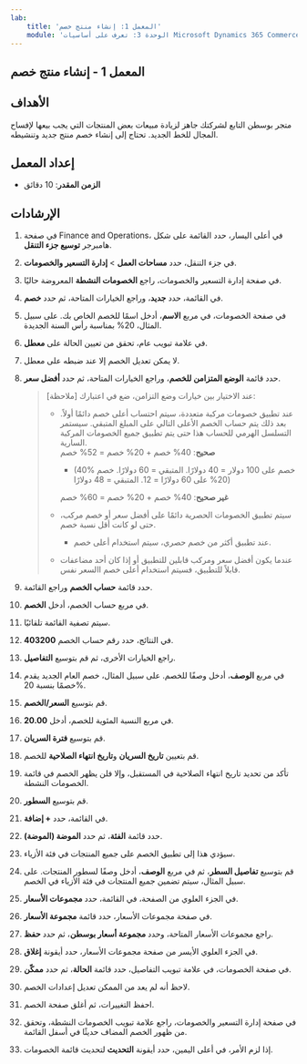 ```yaml
---
lab:
    title: 'المعمل 1: إنشاء منتج خصم'
    module: 'الوحدة 3: تعرف على أساسيات Microsoft Dynamics 365 Commerce'
---
```


## المعمل 1 - إنشاء منتج خصم

## الأهداف

متجر بوسطن التابع لشركتك جاهز لزيادة مبيعات بعض المنتجات التي يجب بيعها لإفساح المجال للخط الجديد. تحتاج إلى إنشاء خصم منتج جديد وتنشيطه.

## إعداد المعمل

   - **الزمن المقدر**: 10 دقائق

## الإرشادات

1. في صفحة Finance and Operations، في أعلى اليسار، حدد القائمة على شكل هامبرجر **توسيع جزء التنقل**.

1. في جزء التنقل، حدد **مساحات العمل**  >  **إدارة التسعير والخصومات**.

1. في صفحة إدارة التسعير والخصومات، راجع **الخصومات النشطة** المعروضة حاليًا.

1. في القائمة، حدد **جديد**، وراجع الخيارات المتاحة، ثم حدد **خصم**.

1. في صفحة الخصومات، في مربع **الاسم**، أدخل اسمًا للخصم الخاص بك. على سبيل المثال، 20% بمناسبة رأس السنة الجديدة.

1. في علامة تبويب عام، تحقق من تعيين الحالة على **معطل**.

1. لا يمكن تعديل الخصم إلا عند ضبطه على معطل.

1. حدد قائمة **الوضع المتزامن للخصم**، وراجع الخيارات المتاحة، ثم حدد **أفضل سعر**.

    > [ملاحظة] عند الاختيار بين خيارات وضع التزامن، ضع في اعتبارك:
    >
    >  - عند تطبيق خصومات مركبة متعددة، سيتم احتساب أعلى خصم دائمًا أولاً.  بعد ذلك يتم حساب الخصم الأعلى التالي على المبلغ المتبقي.  سيستمر التسلسل الهرمي للحساب هذا حتى يتم تطبيق جميع الخصومات المركبة السارية.  
    >    **صحيح**: 40% خصم + 20% خصم = 52% خصم  
    >      - (40% خصم على 100 دولار = 40 دولارًا. المتبقي = 60 دولارًا.  خصم 20% على 60 دولارًا = 12. المتبقي = 48 دولارًا)  
    >
    >    **غير صحيح**: 40% خصم + 20% خصم = 60% خصم
    >
    >  - سيتم تطبيق الخصومات الحصرية دائمًا على أفضل سعر أو خصم مركب، حتى لو كانت أقل نسبة خصم.
    >    - عند تطبيق أكثر من خصم حصري، سيتم استخدام أعلى خصم.
    >  - عندما يكون أفضل سعر ومركب قابلين للتطبيق أو إذا كان أحد مضاعفات السعر نفسI قابلاً للتطبيق، فسيتم استخدام أعلى خصم.

1. حدد قائمة **حساب الخصم** وراجع القائمة.

1. في مربع حساب الخصم، أدخل **الخصم**.

1. سيتم تصفية القائمة تلقائيًا.

1. في النتائج، حدد رقم حساب الخصم **403200**.

1. راجع الخيارات الأخرى، ثم قم بتوسيع **التفاصيل**.

1. في مربع **الوصف**، أدخل وصفًا للخصم. على سبيل المثال، خصم العام الجديد يقدم خصمًا بنسبة 20%.

1. قم بتوسيع **السعر/الخصم**.

1. في مربع النسبة المئوية للخصم، أدخل **20.00**.

1. قم بتوسيع **فترة السريان**.

1. قم بتعيين **تاريخ السريان** و**تاريخ انتهاء الصلاحية** للخصم.

1. تأكد من تحديد تاريخ انتهاء الصلاحية في المستقبل، وإلا فلن يظهر الخصم في قائمة الخصومات النشطة.

1. قم بتوسيع **السطور**.

1. في القائمة، حدد **+ إضافة**.

1. حدد قائمة **الفئة**، ثم حدد **الموضة (الموضة)**.

1. سيؤدي هذا إلى تطبيق الخصم على جميع المنتجات في فئة الأزياء.

1. قم بتوسيع **تفاصيل السطر**، ثم في مربع **الوصف**، أدخل وصفًا لسطور المنتجات. على سبيل المثال، سيتم تضمين جميع المنتجات في فئة الأزياء في الخصم.

1. في الجزء العلوي من الصفحة، في القائمة، حدد **مجموعات الأسعار**.

1. في صفحة مجموعات الأسعار، حدد قائمة **مجموعة الأسعار**.

1. راجع مجموعات الأسعار المتاحة، وحدد **مجموعة أسعار بوسطن**، ثم حدد **حفظ**.

1. في الجزء العلوي الأيسر من صفحة مجموعات الأسعار، حدد أيقونة **إغلاق**.

1. في صفحة الخصومات، في علامة تبويب التفاصيل، حدد قائمة **الحالة**، ثم حدد **ممكّن**.

1. لاحظ أنه لم يعد من الممكن تعديل إعدادات الخصم.

1. احفظ التغييرات، ثم أغلق صفحة الخصم.

1. في صفحة إدارة التسعير والخصومات، راجع علامة تبويب الخصومات النشطة، وتحقق من ظهور الخصم المضاف حديثًا في أسفل القائمة.

1. إذا لزم الأمر، في أعلى اليمين، حدد أيقونة **التحديث** لتحديث قائمة الخصومات.
